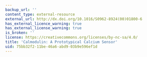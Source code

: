 ```yaml
---
backup_url: ''
content_type: external-resource
external_url: http://dx.doi.org/10.1016/S0962-8924(00)01800-6
has_external_licence_warning: true
has_external_license_warning: true
is_broken: ''
license: https://creativecommons.org/licenses/by-nc-sa/4.0/
title: 'Calmodulin: A Prototypical Calcium Sensor'
uid: 75bb32f2-11be-46a6-abd9-03b9e596ef1d
---
```

